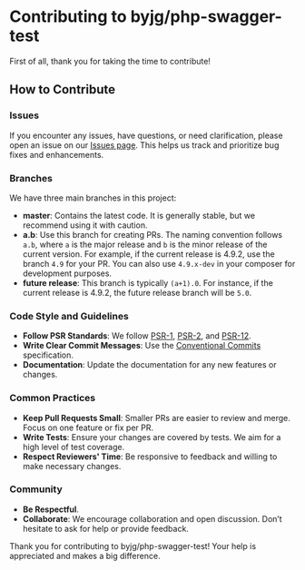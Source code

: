 # Contributing to byjg/php-swagger-test

First of all, thank you for taking the time to contribute!

## How to Contribute

### Issues

If you encounter any issues, have questions, or need clarification, please open an issue on our [Issues page](https://github.com/your-repo/issues). This helps us track and prioritize bug fixes and enhancements.

### Branches

We have three main branches in this project:

- **master**: Contains the latest code. It is generally stable, but we recommend using it with caution.
- **a.b**: Use this branch for creating PRs. The naming convention follows `a.b`, where `a` is the major release and `b` is the minor release of the current version. For example, if the current release is 4.9.2, use the branch `4.9` for your PR. You can also use `4.9.x-dev` in your composer for development purposes.
- **future release**: This branch is typically `(a+1).0`. For instance, if the current release is 4.9.2, the future release branch will be `5.0`.


### Code Style and Guidelines

- **Follow PSR Standards**: We follow [PSR-1](https://www.php-fig.org/psr/psr-1/), [PSR-2](https://www.php-fig.org/psr/psr-2/), and [PSR-12](https://www.php-fig.org/psr/psr-12/).
- **Write Clear Commit Messages**: Use the [Conventional Commits](https://www.conventionalcommits.org/en/v1.0.0/) specification.
- **Documentation**: Update the documentation for any new features or changes.

### Common Practices

- **Keep Pull Requests Small**: Smaller PRs are easier to review and merge. Focus on one feature or fix per PR.
- **Write Tests**: Ensure your changes are covered by tests. We aim for a high level of test coverage.
- **Respect Reviewers' Time**: Be responsive to feedback and willing to make necessary changes.

### Community

- **Be Respectful**.
- **Collaborate**: We encourage collaboration and open discussion. Don’t hesitate to ask for help or provide feedback.

Thank you for contributing to byjg/php-swagger-test! Your help is appreciated and makes a big difference.
